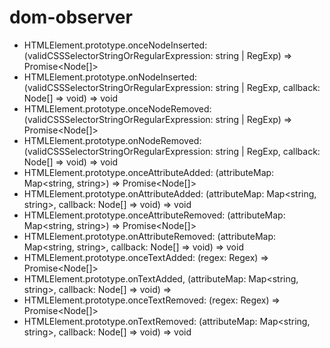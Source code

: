 # dom-observer

- HTMLElement.prototype.onceNodeInserted: 
  (validCSSSelectorStringOrRegularExpression: string | RegExp) => Promise<Node[]>
- HTMLElement.prototype.onNodeInserted:
  (validCSSSelectorStringOrRegularExpression: string | RegExp, callback: Node[] => void) => void
- HTMLElement.prototype.onceNodeRemoved:
  (validCSSSelectorStringOrRegularExpression: string | RegExp) => Promise<Node[]>
- HTMLElement.prototype.onNodeRemoved:
  (validCSSSelectorStringOrRegularExpression: string | RegExp, callback: Node[] => void) => void
- HTMLElement.prototype.onceAttributeAdded:
  (attributeMap: Map<string, string>) => Promise<Node[]>
- HTMLElement.prototype.onAttributeAdded:
  (attributeMap: Map<string, string>, callback: Node[] => void) => void
- HTMLElement.prototype.onceAttributeRemoved:
  (attributeMap: Map<string, string>) => Promise<Node[]>
- HTMLElement.prototype.onAttributeRemoved:
  (attributeMap: Map<string, string>, callback: Node[] => void) => void
- HTMLElement.prototype.onceTextAdded:
  (regex: Regex) => Promise<Node[]>
- HTMLElement.prototype.onTextAdded,
  (attributeMap: Map<string, string>, callback: Node[] => void) => 
- HTMLElement.prototype.onceTextRemoved:
  (regex: Regex) => Promise<Node[]>
- HTMLElement.prototype.onTextRemoved:
  (attributeMap: Map<string, string>, callback: Node[] => void) => void
